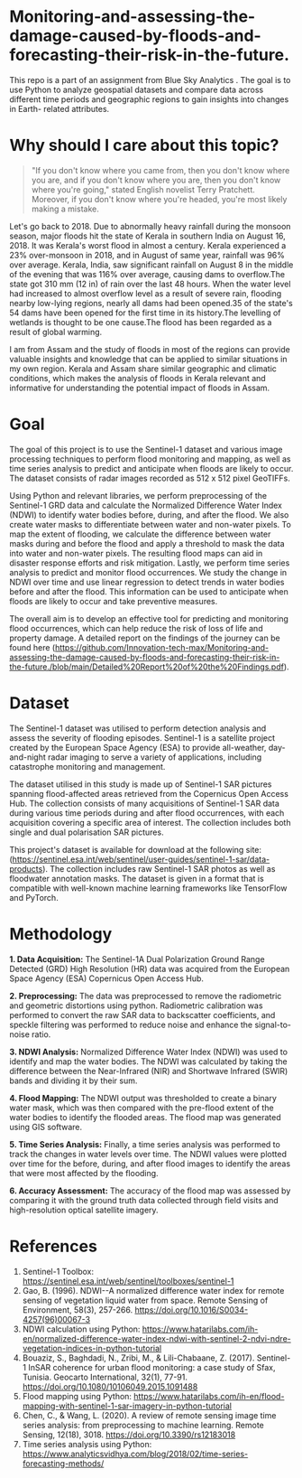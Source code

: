 # Monitoring-and-assessing-the-damage-caused-by-floods-and-forecasting-their-risk-in-the-future.
This repo is a part of an assignment from Blue Sky Analytics . The goal is to use Python to analyze geospatial datasets and compare data across  different time periods and geographic regions to gain insights into changes in Earth- related attributes.

# **Why should I care about this topic?**

> "If you don't know where you came from, then you don't know where you are, and if you don't know where you are, then you don't know where you're going," stated English novelist Terry Pratchett. Moreover, if you don't know where you're headed, you're most likely making a mistake.

Let's go back to 2018. Due to abnormally heavy rainfall during the monsoon season, major floods hit the state of Kerala in southern India on August 16, 2018. It was Kerala's worst flood in almost a century. 
Kerala experienced a 23% over-monsoon in 2018, and in August of same year, rainfall was 96% over average. Kerala, India, saw significant rainfall on August 8 in the middle of the evening that was 116% over average, causing dams to overflow.The state got 310 mm (12 in) of rain over the last 48 hours.
When the water level had increased to almost overflow level as a result of severe rain, flooding nearby low-lying regions, nearly all dams had been opened.35 of the state's 54 dams have been opened for the first time in its history.The levelling of wetlands is thought to be one cause.The flood has been regarded as a result of global warming. 

I am from Assam and the study of floods in most of the regions can provide valuable insights and knowledge that can be applied to similar situations in my own region. Kerala and Assam share similar geographic and climatic conditions, which makes the analysis of floods in Kerala relevant and informative for understanding the potential impact of floods in Assam.

# **Goal**

The goal of this project is to use the Sentinel-1 dataset and various image processing techniques to perform flood monitoring and mapping, as well as time series analysis to predict and anticipate when floods are likely to occur. The dataset consists of radar images recorded as 512 x 512 pixel GeoTIFFs.

Using Python and relevant libraries, we perform preprocessing of the Sentinel-1 GRD data and calculate the Normalized Difference Water Index (NDWI) to identify water bodies before, during, and after the flood. We also create water masks to differentiate between water and non-water pixels. To map the extent of flooding, we calculate the difference between water masks during and before the flood and apply a threshold to mask the data into water and non-water pixels. The resulting flood maps can aid in disaster response efforts and risk mitigation. Lastly, we perform time series analysis to predict and monitor flood occurrences. We study the change in NDWI over time and use linear regression to detect trends in water bodies before and after the flood. This information can be used to anticipate when floods are likely to occur and take preventive measures.

The overall aim is to develop an effective tool for predicting and monitoring flood occurrences, which can help reduce the risk of loss of life and property damage. A detailed report on the findings of the journey can be found here (https://github.com/Innovation-tech-max/Monitoring-and-assessing-the-damage-caused-by-floods-and-forecasting-their-risk-in-the-future./blob/main/Detailed%20Report%20of%20the%20Findings.pdf).


# **Dataset**

The Sentinel-1 dataset was utilised to perform detection analysis and assess the severity of flooding episodes. Sentinel-1 is a satellite project created by the European Space Agency (ESA) to provide all-weather, day-and-night radar imaging to serve a variety of applications, including catastrophe monitoring and management.

The dataset utilised in this study is made up of Sentinel-1 SAR pictures spanning flood-affected areas retrieved from the Copernicus Open Access Hub. The collection consists of many acquisitions of Sentinel-1 SAR data during various time periods during and after flood occurrences, with each acquisition covering a specific area of interest. The collection includes both single and dual polarisation SAR pictures.

This project's dataset is available for download at the following site: 
(https://sentinel.esa.int/web/sentinel/user-guides/sentinel-1-sar/data-products).
The collection includes raw Sentinel-1 SAR photos as well as floodwater annotation masks.
The dataset is given in a format that is compatible with well-known machine learning frameworks like TensorFlow and PyTorch. 
 
 
 # **Methodology**
 **1. Data Acquisition:** The Sentinel-1A Dual Polarization Ground Range Detected (GRD) High Resolution (HR) data was acquired from the European Space Agency (ESA) Copernicus Open Access Hub.

**2. Preprocessing:** The data was preprocessed to remove the radiometric and geometric distortions using python. Radiometric calibration was performed to convert the raw SAR data to backscatter coefficients, and speckle filtering was performed to reduce noise and enhance the signal-to-noise ratio.

**3. NDWI Analysis:** Normalized Difference Water Index (NDWI) was used to identify and map the water bodies. The NDWI was calculated by taking the difference between the Near-Infrared (NIR) and Shortwave Infrared (SWIR) bands and dividing it by their sum.

**4. Flood Mapping:** The NDWI output was thresholded to create a binary water mask, which was then compared with the pre-flood extent of the water bodies to identify the flooded areas. The flood map was generated using GIS software.

**5. Time Series Analysis:** Finally, a time series analysis was performed to track the changes in water levels over time. The NDWI values were plotted over time for the before, during, and after flood images to identify the areas that were most affected by the flooding.

**6. Accuracy Assessment:** The accuracy of the flood map was assessed by comparing it with the ground truth data collected through field visits and high-resolution optical satellite imagery.
 
# **References**
1. Sentinel-1 Toolbox: https://sentinel.esa.int/web/sentinel/toolboxes/sentinel-1
2. Gao, B. (1996). NDWI--A normalized difference water index for remote sensing of vegetation liquid water from space. Remote Sensing of Environment, 58(3), 257-266. https://doi.org/10.1016/S0034-4257(96)00067-3
3. NDWI calculation using Python: https://www.hatarilabs.com/ih-en/normalized-difference-water-index-ndwi-with-sentinel-2-ndvi-ndre-vegetation-indices-in-python-tutorial
4. Bouaziz, S., Baghdadi, N., Zribi, M., & Lili-Chabaane, Z. (2017). Sentinel-1 InSAR coherence for urban flood monitoring: a case study of Sfax, Tunisia. Geocarto International, 32(1), 77-91. https://doi.org/10.1080/10106049.2015.1091488
5. Flood mapping using Python: https://www.hatarilabs.com/ih-en/flood-mapping-with-sentinel-1-sar-imagery-in-python-tutorial
6. Chen, C., & Wang, L. (2020). A review of remote sensing image time series analysis: from preprocessing to machine learning. Remote Sensing, 12(18), 3018. https://doi.org/10.3390/rs12183018
7. Time series analysis using Python: https://www.analyticsvidhya.com/blog/2018/02/time-series-forecasting-methods/ 


